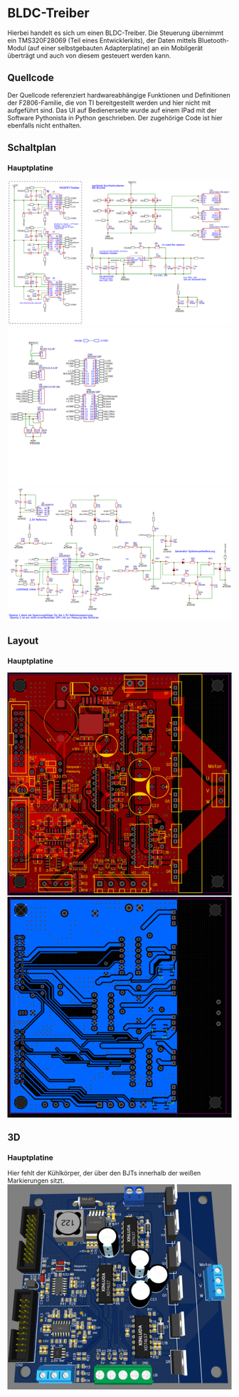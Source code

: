 # BLDC-Treiber

Hierbei handelt es sich um einen BLDC-Treiber. Die Steuerung übernimmt ein TMS320F28069 (Teil eines Entwicklerkits), der Daten mittels Bluetooth-Modul (auf einer selbstgebauten Adapterplatine) an ein Mobilgerät überträgt und auch von diesem gesteuert werden kann.

## Quellcode

Der Quellcode referenziert hardwareabhängige Funktionen und Definitionen der F2806-Familie, die von TI bereitgestellt werden und hier nicht mit aufgeführt sind. Das UI auf Bedienerseite wurde auf einem IPad mit der Software Pythonista in Python geschrieben. Der zugehörige Code ist hier ebenfalls nicht enthalten.

## Schaltplan

### Hauptplatine

![Haupt-Schaltplan 1](images/1.png)
![Haupt-Schaltplan 2](images/2.png)
![Haupt-Schaltplan 3](images/3.png)

## Layout

### Hauptplatine

![Layout](images/layoutTop.png)
![Layout](images/layoutBottom.png)

## 3D

### Hauptplatine

Hier fehlt der Kühlkörper, der über den BJTs innerhalb der weißen Markierungen sitzt.
![3D](images/3D.png)
